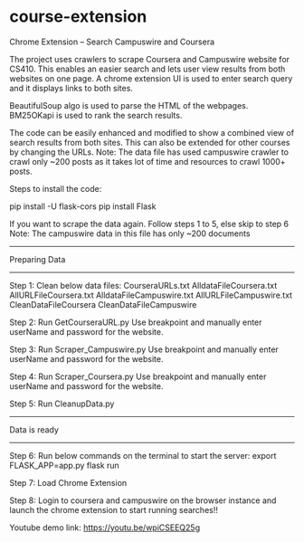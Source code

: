 # course-extension
Chrome Extension – Search Campuswire and Coursera

The project uses crawlers to scrape Coursera and Campuswire website for CS410. This enables an easier search and lets user view results from both websites on one page.
A chrome extension UI is used to enter search query and it displays links to both sites.

BeautifulSoup algo is used to parse the HTML of the webpages.
BM25OKapi is used to rank the search results.

The code can be easily enhanced and modified to show a combined view of search results from both sites.
This can also be extended for other courses by changing the URLs.
Note: The data file has used campuswire crawler to crawl only ~200 posts as it takes lot of time and resources to crawl 1000+ posts.

Steps to install the code:

pip install -U flask-cors
pip install Flask

If you want to scrape the data again. Follow steps 1 to 5, else skip to step 6
Note: The campuswire data in this file has only ~200 documents

****************************
Preparing Data
****************************
Step 1:
Clean below data files:
CourseraURLs.txt
AlldataFileCoursera.txt
AllURLFileCoursera.txt
AlldataFileCampuswire.txt
AllURLFileCampuswire.txt
CleanDataFileCoursera
CleanDataFileCampuswire

Step 2:
Run GetCourseraURL.py
Use breakpoint and manually enter userName and password for the website.

Step 3:
Run Scraper_Campuswire.py
Use breakpoint and manually enter userName and password for the website.

Step 4:
Run Scraper_Coursera.py
Use breakpoint and manually enter userName and password for the website.

Step 5:
Run CleanupData.py

****************************
Data is ready
****************************

Step 6:
Run below commands on the terminal to start the server:
export FLASK_APP=app.py
flask run

Step 7:
Load Chrome Extension

Step 8:
Login to coursera and campuswire on the browser instance and launch the chrome extension to start running searches!!

Youtube demo link: https://youtu.be/wpiCSEEQ25g

		

